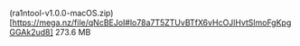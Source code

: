 (ra1ntool-v1.0.0-macOS.zip)[https://mega.nz/file/qNcBEJoI#lo78a7T5ZTUvBTfX6vHcOJlHvtSlmoFgKpgGGAk2ud8] 273.6 MB
